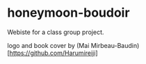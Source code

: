 # honeymoon-boudoir
Webiste for a class group project.

logo and book cover by (Mai Mirbeau-Baudin)[https://github.com/Harumireiji]
